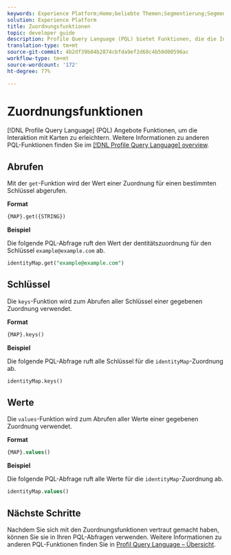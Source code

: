 ```yaml
---
keywords: Experience Platform;Home;beliebte Themen;Segmentierung;Segmentierung;Segmentierungsdienst;pql;PQL;Profil-Abfrage-Sprache;Kartenfunktionen;Zuordnung
solution: Experience Platform
title: Zuordnungsfunktionen
topic: developer guide
description: Profile Query Language (PQL) bietet Funktionen, die die Interaktion mit Zuordnungen erleichtern.
translation-type: tm+mt
source-git-commit: 4b2df39b84b2874cbfda9ef2d68c4b50d00596ac
workflow-type: tm+mt
source-wordcount: '172'
ht-degree: 77%

---
```



# Zuordnungsfunktionen

[!DNL Profile Query Language] (PQL) Angebote Funktionen, um die Interaktion mit Karten zu erleichtern. Weitere Informationen zu anderen PQL-Funktionen finden Sie im [[!DNL Profile Query Language] overview](./overview.md).

## Abrufen

Mit der `get`-Funktion wird der Wert einer Zuordnung für einen bestimmten Schlüssel abgerufen.

**Format**

```sql
{MAP}.get({STRING})
```

**Beispiel**

Die folgende PQL-Abfrage ruft den Wert der dentitätszuordnung für den Schlüssel `example@example.com` ab.

```sql
identityMap.get("example@example.com")
```

## Schlüssel

Die `keys`-Funktion wird zum Abrufen aller Schlüssel einer gegebenen Zuordnung verwendet.

**Format**

```sql
{MAP}.keys()
```

**Beispiel**

Die folgende PQL-Abfrage ruft alle Schlüssel für die `identityMap`-Zuordnung ab.

```sql
identityMap.keys()
```

## Werte

Die `values`-Funktion wird zum Abrufen aller Werte einer gegebenen Zuordnung verwendet.

**Format**

```sql
{MAP}.values()
```

**Beispiel**

Die folgende PQL-Abfrage ruft alle Werte für die `identityMap`-Zuordnung ab.

```sql
identityMap.values()
```

## Nächste Schritte

Nachdem Sie sich mit den Zuordnungsfunktionen vertraut gemacht haben, können Sie sie in Ihren PQL-Abfragen verwenden. Weitere Informationen zu anderen PQL-Funktionen finden Sie in [Profil Query Language – Übersicht](./overview.md).
